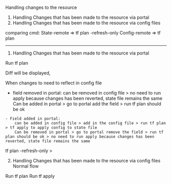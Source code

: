 Handling changes to the resource

1. Handling Changes that has been made to the resource via portal
2. Handling Changes that has been made to the resource via config files

comparing cmd:
State-remote  => tf plan -refresh-only
Config-remote => tf plan

-----------------------------------------

1. Handling Changes that has been made to the resource via portal

Run tf plan

Diff will be displayed,

When changes to need to reflect in config file
  +  field removed in portal:
		can be removed in config file > no need to run apply because changes has been reverted, state file remains the same
		Can be added in portal > go to portal add the field > run tf plan should be ok
		         
	- Field added in portal:
		can be added in config file > add in the config file > run tf plan > tf apply to apply config to state file 
		Can be removed in portal > go to portal remove the field > run tf plan should be ok > no need to run apply because changes has been reverted, state file remains the same
         

tf plan -refresh-only > 

2. Handling Changes that has been made to the resource via config files
Normal flow

Run tf plan
Run tf apply





